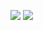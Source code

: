 ![](https://image.gcores.com/cd9a66a1-f954-4ccf-8bb5-8e280c8b0063.png?x-oss-process=image/quality,q_90)
![](https://image.gcores.com/48dc9fb4-dd32-414d-ba10-31146eb44b09.png?x-oss-process=image/quality,q_90)